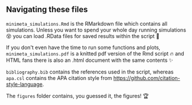 ## Navigating these files

`minimeta_simulations.Rmd` is the RMarkdown file which contains all simulations. Unless you want to spend your whole day running simulations :dizzy_face:	you can load .RData files for saved results within the script :100:

If you don't even have the time to run some functions and plots, `minimeta_simulations.pdf` is a knitted pdf version of the Rmd script :fire: and HTML fans there is also an .html document with the same contents :sparkles:

`bibliography.bib` contains the references used in the script, whereas `apa.csl` contains the APA citation style from https://github.com/citation-style-language.

The `figures` folder contains, you guessed it, the figures! :trophy:
